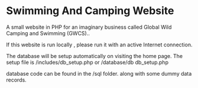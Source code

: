 # Swimming And Camping Website

A small website in PHP for an imaginary business called Global Wild Camping and Swimming (GWCS)..

If this website is run locally , please run it with an active Internet connection.


The database will be setup automatically on visiting the home page. The setup file is /includes/db_setup.php or /database/db db_setup.php

database code can be found in the /sql folder. along with some dummy data records.

